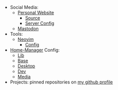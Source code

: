 - Social Media:
  - [Personal Website](https://ashwalker.net)
    - [Source](https://github.com/signalwalker/net.ashwalker)
    - [Server Config](https://github.com/signalwalker/nix.net.ashwalker)
  - [Mastodon](https://social.ashwalker.net/Ash)
- Tools:
  - [Neovim](https://github.com/neovim/neovim)
    - [Config](https://github.com/signalwalker/nix.home.dev/tree/main/src/editor/neovim)
- [Home-Manager](https://github.com/nix-community/home-manager) Config:
  - [Lib](https://github.com/signalwalker/nix.home.lib)
  - [Base](https://github.com/signalwalker/nix.home.base)
  - [Desktop](https://github.com/signalwalker/nix.home.desktop)
  - [Dev](https://github.com/signalwalker/nix.home.dev)
  - [Media](https://github.com/signalwalker/nix.home.media)
- Projects: pinned repositories on [my github profile](https://github.com/SignalWalker)
